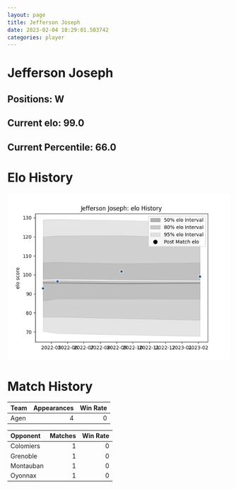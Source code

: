```yaml
---  
layout: page  
title: Jefferson Joseph  
date: 2023-02-04 18:29:01.503742  
categories: player  
---
```

# Jefferson Joseph

## Positions: W

## Current elo: 99.0

## Current Percentile: 66.0

# Elo History


![elo history](history_JeffersonJoseph.png)
# Match History


| Team   |   Appearances |   Win Rate |
|:-------|--------------:|-----------:|
| Agen   |             4 |          0 |

| Opponent   |   Matches |   Win Rate |
|:-----------|----------:|-----------:|
| Colomiers  |         1 |          0 |
| Grenoble   |         1 |          0 |
| Montauban  |         1 |          0 |
| Oyonnax    |         1 |          0 |